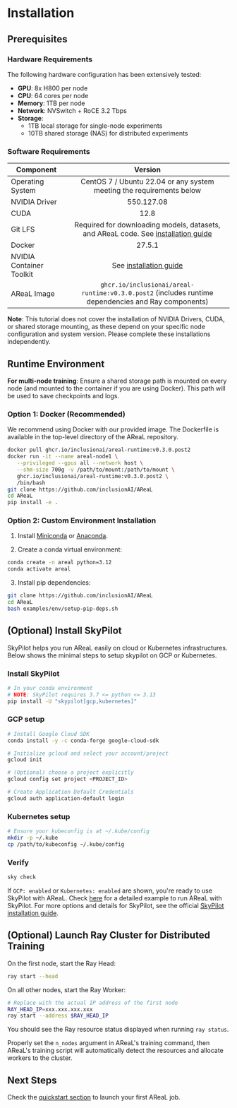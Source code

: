 # Installation

## Prerequisites

### Hardware Requirements

The following hardware configuration has been extensively tested:

- **GPU**: 8x H800 per node
- **CPU**: 64 cores per node
- **Memory**: 1TB per node
- **Network**: NVSwitch + RoCE 3.2 Tbps
- **Storage**:
  - 1TB local storage for single-node experiments
  - 10TB shared storage (NAS) for distributed experiments

### Software Requirements

| Component                |                                                                                                Version                                                                                                 |
| ------------------------ | :----------------------------------------------------------------------------------------------------------------------------------------------------------------------------------------------------: |
| Operating System         |                                                                  CentOS 7 / Ubuntu 22.04 or any system meeting the requirements below                                                                  |
| NVIDIA Driver            |                                                                                               550.127.08                                                                                               |
| CUDA                     |                                                                                                  12.8                                                                                                  |
| Git LFS                  | Required for downloading models, datasets, and AReaL code. See [installation guide](https://docs.github.com/en/repositories/working-with-files/managing-large-files/installing-git-large-file-storage) |
| Docker                   |                                                                                                 27.5.1                                                                                                 |
| NVIDIA Container Toolkit |                                         See [installation guide](https://docs.nvidia.com/datacenter/cloud-native/container-toolkit/latest/install-guide.html)                                          |
| AReaL Image              |                                                  `ghcr.io/inclusionai/areal-runtime:v0.3.0.post2` (includes runtime dependencies and Ray components)                                                   |

**Note**: This tutorial does not cover the installation of NVIDIA Drivers, CUDA, or
shared storage mounting, as these depend on your specific node configuration and system
version. Please complete these installations independently.

## Runtime Environment

**For multi-node training**: Ensure a shared storage path is mounted on every node (and
mounted to the container if you are using Docker). This path will be used to save
checkpoints and logs.

### Option 1: Docker (Recommended)

We recommend using Docker with our provided image. The Dockerfile is available in the
top-level directory of the AReaL repository.

```bash
docker pull ghcr.io/inclusionai/areal-runtime:v0.3.0.post2
docker run -it --name areal-node1 \
   --privileged --gpus all --network host \
   --shm-size 700g -v /path/to/mount:/path/to/mount \
   ghcr.io/inclusionai/areal-runtime:v0.3.0.post2 \
   /bin/bash
git clone https://github.com/inclusionAI/AReaL
cd AReaL
pip install -e .
```

### Option 2: Custom Environment Installation

1. Install [Miniconda](https://www.anaconda.com/docs/getting-started/miniconda/install)
   or [Anaconda](https://www.anaconda.com/docs/getting-started/anaconda/install).

1. Create a conda virtual environment:

```bash
conda create -n areal python=3.12
conda activate areal
```

3. Install pip dependencies:

```bash
git clone https://github.com/inclusionAI/AReaL
cd AReaL
bash examples/env/setup-pip-deps.sh
```

<!-- NO SGLang patch now
> The SGLang patch is applied via `examples/env/setup-container-deps.sh` or `examples/env/setup-pip-deps.sh`. To confirm whether it has been applied, run `git status` in the `/sglang` directory (for Docker) or `AReaL/sglang` (for custom setups).
-->

## (Optional) Install SkyPilot

SkyPilot helps you run AReaL easily on cloud or Kubernetes infrastructures. Below shows
the minimal steps to setup skypilot on GCP or Kubernetes.

### Install SkyPilot

```bash
# In your conda environment
# NOTE: SkyPilot requires 3.7 <= python <= 3.13
pip install -U "skypilot[gcp,kubernetes]"
```

### GCP setup

```bash
# Install Google Cloud SDK
conda install -y -c conda-forge google-cloud-sdk

# Initialize gcloud and select your account/project
gcloud init

# (Optional) choose a project explicitly
gcloud config set project <PROJECT_ID>

# Create Application Default Credentials
gcloud auth application-default login
```

### Kubernetes setup

```bash
# Ensure your kubeconfig is at ~/.kube/config
mkdir -p ~/.kube
cp /path/to/kubeconfig ~/.kube/config
```

### Verify

```bash
sky check
```

If `GCP: enabled` or `Kubernetes: enabled` are shown, you're ready to use SkyPilot with
AReaL. Check [here](../examples/skypilot.md) for a detailed example to run AReaL with
SkyPilot. For more options and details for SkyPilot, see the official
[SkyPilot installation guide](https://docs.skypilot.co/en/latest/getting-started/installation.html).

## (Optional) Launch Ray Cluster for Distributed Training

On the first node, start the Ray Head:

```bash
ray start --head
```

On all other nodes, start the Ray Worker:

```bash
# Replace with the actual IP address of the first node
RAY_HEAD_IP=xxx.xxx.xxx.xxx
ray start --address $RAY_HEAD_IP
```

You should see the Ray resource status displayed when running `ray status`.

Properly set the `n_nodes` argument in AReaL's training command, then AReaL's training
script will automatically detect the resources and allocate workers to the cluster.

## Next Steps

Check the [quickstart section](quickstart.md) to launch your first AReaL job.
